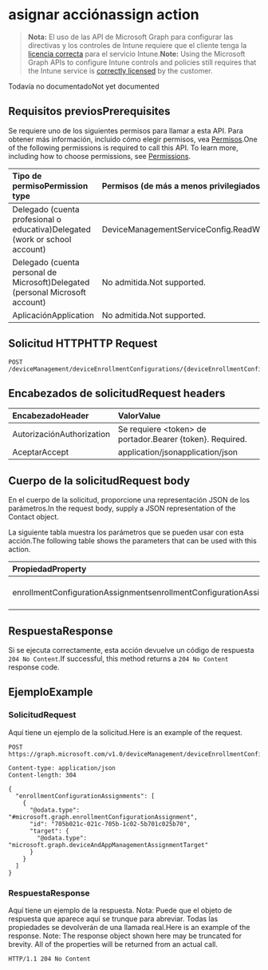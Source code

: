 # <a name="assign-action"></a><span data-ttu-id="425ee-101">asignar acción</span><span class="sxs-lookup"><span data-stu-id="425ee-101">assign action</span></span>

> <span data-ttu-id="425ee-102">**Nota:** El uso de las API de Microsoft Graph para configurar las directivas y los controles de Intune requiere que el cliente tenga la [licencia correcta](https://go.microsoft.com/fwlink/?linkid=839381) para el servicio Intune.</span><span class="sxs-lookup"><span data-stu-id="425ee-102">**Note:** Using the Microsoft Graph APIs to configure Intune controls and policies still requires that the Intune service is [correctly licensed](https://go.microsoft.com/fwlink/?linkid=839381) by the customer.</span></span>

<span data-ttu-id="425ee-103">Todavía no documentado</span><span class="sxs-lookup"><span data-stu-id="425ee-103">Not yet documented</span></span>
## <a name="prerequisites"></a><span data-ttu-id="425ee-104">Requisitos previos</span><span class="sxs-lookup"><span data-stu-id="425ee-104">Prerequisites</span></span>
<span data-ttu-id="425ee-p101">Se requiere uno de los siguientes permisos para llamar a esta API. Para obtener más información, incluido cómo elegir permisos, vea [Permisos](../../../concepts/permissions_reference.md).</span><span class="sxs-lookup"><span data-stu-id="425ee-p101">One of the following permissions is required to call this API. To learn more, including how to choose permissions, see [Permissions](../../../concepts/permissions_reference.md).</span></span>

|<span data-ttu-id="425ee-107">Tipo de permiso</span><span class="sxs-lookup"><span data-stu-id="425ee-107">Permission type</span></span>|<span data-ttu-id="425ee-108">Permisos (de más a menos privilegiados)</span><span class="sxs-lookup"><span data-stu-id="425ee-108">Permissions (from least to most privileged)</span></span>|
|:---|:---|
|<span data-ttu-id="425ee-109">Delegado (cuenta profesional o educativa)</span><span class="sxs-lookup"><span data-stu-id="425ee-109">Delegated (work or school account)</span></span>|<span data-ttu-id="425ee-110">DeviceManagementServiceConfig.ReadWrite.All</span><span class="sxs-lookup"><span data-stu-id="425ee-110">DeviceManagementServiceConfig.ReadWrite.All</span></span>|
|<span data-ttu-id="425ee-111">Delegado (cuenta personal de Microsoft)</span><span class="sxs-lookup"><span data-stu-id="425ee-111">Delegated (personal Microsoft account)</span></span>|<span data-ttu-id="425ee-112">No admitida.</span><span class="sxs-lookup"><span data-stu-id="425ee-112">Not supported.</span></span>|
|<span data-ttu-id="425ee-113">Aplicación</span><span class="sxs-lookup"><span data-stu-id="425ee-113">Application</span></span>|<span data-ttu-id="425ee-114">No admitida.</span><span class="sxs-lookup"><span data-stu-id="425ee-114">Not supported.</span></span>|

## <a name="http-request"></a><span data-ttu-id="425ee-115">Solicitud HTTP</span><span class="sxs-lookup"><span data-stu-id="425ee-115">HTTP Request</span></span>
<!-- {
  "blockType": "ignored"
}
-->
``` http
POST /deviceManagement/deviceEnrollmentConfigurations/{deviceEnrollmentConfigurationId}/assign
```

## <a name="request-headers"></a><span data-ttu-id="425ee-116">Encabezados de solicitud</span><span class="sxs-lookup"><span data-stu-id="425ee-116">Request headers</span></span>
|<span data-ttu-id="425ee-117">Encabezado</span><span class="sxs-lookup"><span data-stu-id="425ee-117">Header</span></span>|<span data-ttu-id="425ee-118">Valor</span><span class="sxs-lookup"><span data-stu-id="425ee-118">Value</span></span>|
|:---|:---|
|<span data-ttu-id="425ee-119">Autorización</span><span class="sxs-lookup"><span data-stu-id="425ee-119">Authorization</span></span>|<span data-ttu-id="425ee-120">Se requiere &lt;token&gt; de portador.</span><span class="sxs-lookup"><span data-stu-id="425ee-120">Bearer {token}. Required.</span></span>|
|<span data-ttu-id="425ee-121">Aceptar</span><span class="sxs-lookup"><span data-stu-id="425ee-121">Accept</span></span>|<span data-ttu-id="425ee-122">application/json</span><span class="sxs-lookup"><span data-stu-id="425ee-122">application/json</span></span>|

## <a name="request-body"></a><span data-ttu-id="425ee-123">Cuerpo de la solicitud</span><span class="sxs-lookup"><span data-stu-id="425ee-123">Request body</span></span>
<span data-ttu-id="425ee-124">En el cuerpo de la solicitud, proporcione una representación JSON de los parámetros.</span><span class="sxs-lookup"><span data-stu-id="425ee-124">In the request body, supply a JSON representation of the Contact object.</span></span>

<span data-ttu-id="425ee-125">La siguiente tabla muestra los parámetros que se pueden usar con esta acción.</span><span class="sxs-lookup"><span data-stu-id="425ee-125">The following table shows the parameters that can be used with this action.</span></span>

|<span data-ttu-id="425ee-126">Propiedad</span><span class="sxs-lookup"><span data-stu-id="425ee-126">Property</span></span>|<span data-ttu-id="425ee-127">Tipo</span><span class="sxs-lookup"><span data-stu-id="425ee-127">Type</span></span>|<span data-ttu-id="425ee-128">Descripción</span><span class="sxs-lookup"><span data-stu-id="425ee-128">Description</span></span>|
|:---|:---|:---|
|<span data-ttu-id="425ee-129">enrollmentConfigurationAssignments</span><span class="sxs-lookup"><span data-stu-id="425ee-129">enrollmentConfigurationAssignments</span></span>|<span data-ttu-id="425ee-130">Colección [enrollmentConfigurationAssignment](../resources/intune_onboarding_enrollmentconfigurationassignment.md)</span><span class="sxs-lookup"><span data-stu-id="425ee-130">[enrollmentConfigurationAssignment](../resources/intune_onboarding_enrollmentconfigurationassignment.md) collection</span></span>|<span data-ttu-id="425ee-131">Todavía no documentado</span><span class="sxs-lookup"><span data-stu-id="425ee-131">Not yet documented</span></span>|



## <a name="response"></a><span data-ttu-id="425ee-132">Respuesta</span><span class="sxs-lookup"><span data-stu-id="425ee-132">Response</span></span>
<span data-ttu-id="425ee-133">Si se ejecuta correctamente, esta acción devuelve un código de respuesta `204 No Content`.</span><span class="sxs-lookup"><span data-stu-id="425ee-133">If successful, this method returns a `204 No Content` response code.</span></span>

## <a name="example"></a><span data-ttu-id="425ee-134">Ejemplo</span><span class="sxs-lookup"><span data-stu-id="425ee-134">Example</span></span>
### <a name="request"></a><span data-ttu-id="425ee-135">Solicitud</span><span class="sxs-lookup"><span data-stu-id="425ee-135">Request</span></span>
<span data-ttu-id="425ee-136">Aquí tiene un ejemplo de la solicitud.</span><span class="sxs-lookup"><span data-stu-id="425ee-136">Here is an example of the request.</span></span>
``` http
POST https://graph.microsoft.com/v1.0/deviceManagement/deviceEnrollmentConfigurations/{deviceEnrollmentConfigurationId}/assign

Content-type: application/json
Content-length: 304

{
  "enrollmentConfigurationAssignments": [
    {
      "@odata.type": "#microsoft.graph.enrollmentConfigurationAssignment",
      "id": "705b021c-021c-705b-1c02-5b701c025b70",
      "target": {
        "@odata.type": "microsoft.graph.deviceAndAppManagementAssignmentTarget"
      }
    }
  ]
}
```

### <a name="response"></a><span data-ttu-id="425ee-137">Respuesta</span><span class="sxs-lookup"><span data-stu-id="425ee-137">Response</span></span>
<span data-ttu-id="425ee-p102">Aquí tiene un ejemplo de la respuesta. Nota: Puede que el objeto de respuesta que aparece aquí se trunque para abreviar. Todas las propiedades se devolverán de una llamada real.</span><span class="sxs-lookup"><span data-stu-id="425ee-p102">Here is an example of the response. Note: The response object shown here may be truncated for brevity. All of the properties will be returned from an actual call.</span></span>
``` http
HTTP/1.1 204 No Content
```



